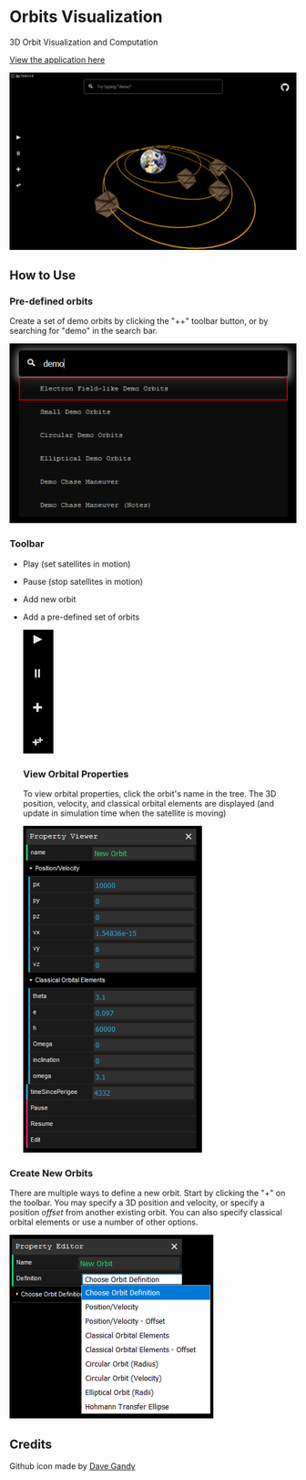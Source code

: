 # Orbits Visualization

3D Orbit Visualization and Computation

[View the application here](https://boom-roasted.github.io/orbits/)

![Image of main application screen](ext/main_screen.png)

## How to Use

### Pre-defined orbits

Create a set of demo orbits by clicking the "++" toolbar button, or by searching for "demo" in the search bar.

![Search for demo](ext/search_for_demo.png)



### Toolbar

* Play (set satellites in motion)

* Pause (stop satellites in motion)

* Add new orbit

* Add a pre-defined set of orbits

  ![toolbar image](ext/toolbar.png)

  ### View Orbital Properties

  To view orbital properties, click the orbit's name in the tree. The 3D position, velocity, and classical orbital elements are displayed (and update in simulation time when the satellite is moving)

  ![orbital properties](ext/orbital_properties.png)

### Create New Orbits

There are multiple ways to define a new orbit.  Start by clicking the "+" on the toolbar. You may specify a 3D position and velocity, or specify a position *offset* from another existing orbit. You can also specify classical orbital elements or use a number of other options.

![New orbit form](ext/new_orbit_options.png)

## Credits

Github icon made by [Dave Gandy](https://www.flaticon.com/authors/dave-gandy)
